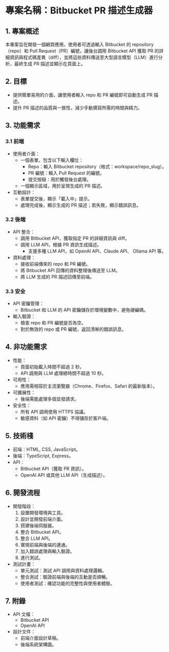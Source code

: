# 專案名稱：Bitbucket PR 描述生成器
## 1. 專案概述
本專案旨在開發一個網頁應用，使用者可透過輸入 Bitbucket 的 repository（repo）和 Pull Request（PR）編號，讓後台調用 Bitbucket API 獲取 PR 的詳細資訊與程式碼差異（diff），並將這些資料傳送至大型語言模型（LLM）進行分析，最終生成 PR 描述並顯示在頁面上。

## 2. 目標
* 提供簡單易用的介面，讓使用者輸入 repo 和 PR 編號即可自動生成 PR 描述。
* 提升 PR 描述的品質與一致性，減少手動撰寫所需的時間與精力。

## 3. 功能需求
### 3.1 前端
* 使用者介面：
  * 一個表單，包含以下輸入欄位：
    * Repo：輸入 Bitbucket repository（格式：workspace/repo_slug）。
    * PR 編號：輸入 Pull Request 的編號。
    * 提交按鈕：用於觸發後台處理。
  * 一個顯示區域，用於呈現生成的 PR 描述。
* 互動設計：
  * 表單提交後，顯示「載入中」提示。
  * 處理完成後，顯示生成的 PR 描述；若失敗，顯示錯誤訊息。
### 3.2 後端
* API 整合：
  * 調用 Bitbucket API，獲取指定 PR 的詳細資訊與 diff。
  * 調用 LLM API，根據 PR 資訊生成描述。
    * 支援多種 LLM API，如 OpenAI API、Claude API、 Ollama API 等。
* 資料處理：
  * 接收前端傳來的 repo 和 PR 編號。
  * 將 Bitbucket API 回傳的資料整理後傳送至 LLM。
  * 將 LLM 生成的 PR 描述回傳至前端。
### 3.3 安全
* API 密鑰管理：
  * Bitbucket 和 LLM 的 API 密鑰儲存於環境變數中，避免硬編碼。
* 輸入驗證：
  * 檢查 repo 和 PR 編號是否為空。
  * 對於無效的 repo 或 PR 編號，返回清晰的錯誤訊息。
## 4. 非功能需求
* 性能：
  * 頁面初始載入時間不超過 2 秒。
  * API 調用與 LLM 處理總時間不超過 10 秒。
* 可用性：
  * 應用需相容於主流瀏覽器（Chrome、Firefox、Safari 的最新版本）。
* 可擴展性：
  * 後端需能處理多個並發請求。
* 安全性：
  * 所有 API 調用使用 HTTPS 協議。
  * 敏感資料（如 API 密鑰）不得儲存於客戶端。
## 5. 技術棧
* 前端：HTML, CSS, JavaScript。
* 後端：TypeScript, Express。
* API：
  * Bitbucket API（獲取 PR 資訊）。
  * OpenAI API 或其他 LLM API（生成描述）。
## 6. 開發流程
* 開發階段：
  1. 設置開發環境與工具。
  2. 設計並開發前端介面。
  3. 搭建後端伺服器。
  4. 整合 Bitbucket API。
  5. 整合 LLM API。
  6. 實現前端與後端的連通。
  7. 加入錯誤處理與輸入驗證。
  8. 進行測試。
* 測試計畫：
  * 單元測試：測試 API 調用與資料處理邏輯。
  * 整合測試：驗證前端與後端的互動是否順暢。
  * 使用者測試：確認功能的完整性與使用者體驗。

## 7. 附錄
* API 文檔：
  * Bitbucket API
  * OpenAI API
* 設計文件：
  * 前端介面設計草稿。
  * 後端系統架構圖。